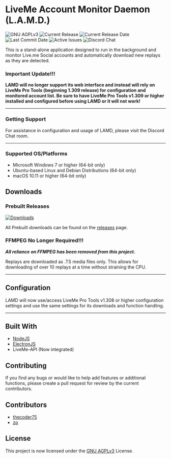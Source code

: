 # LiveMe Account Monitor Daemon (L.A.M.D.)
![GNU AGPLv3](https://img.shields.io/github/license/thecoder75/lamd.svg)
![Current Release](https://img.shields.io/github/release/thecoder75/lamd.svg)
![Current Release Date](https://img.shields.io/github/release-date/thecoder75/lamd.svg)
![Last Commit Date](https://img.shields.io/github/last-commit/thecoder75/lamd.svg)
![Active Issues](https://img.shields.io/github/issues/thecoder75/lamd.svg)
![Discord Chat](https://img.shields.io/discord/340106715334836224.svg)


This is a stand-alone application designed to run in the background and monitor Live.me Social accounts and automatically download new replays as they are detected.

### Important Update!!!

**LAMD will no longer support its web interface and instead will rely on LiveMe Pro Tools (beginning 1.309 release) for configuration and monitored account list.  Be sure to have LiveMe Pro Tools v1.309 or higher installed and configured before using LAMD or it will not work!**

* * *

### Getting Support

For assistance in configuration and usage of LAMD, please visit the Discord Chat room.

* * *

### Supported OS/Platforms
- Microsoft Windows 7 or higher (64-bit only)
- Ubuntu-based Linux and Debian Distributions (64-bit only)
- macOS 10.11 or higher (64-bit only)

## Downloads

### Prebuilt Releases
[![Downloads](https://img.shields.io/github/downloads/thecoder75/lamd/v3.1.0/total.svg?style=flat&label=Current)](https://github.com/thecoder75/lamd/releases/v3.1.0)

All Prebuilt downloads can be found on the [releases](https://github.com/thecoder75/lamd/releases) page.

### FFMPEG No Longer Required!!!
***All reliance on FFMPEG has been removed from this project.***

Replays are downloaded as .TS media files only.  This allows for downloading of over 10 replays at a time without straining the CPU.

* * *

## Configuration
LAMD will now use/access LiveMe Pro Tools v1.308 or higher configuration settings and use the same settings for its downloads and function handling. 

* * *

## Built With
* [NodeJS](http://nodejs.org)
* [ElectronJS](https://electronjs.org)
* LiveMe-API (Now integrated)

## Contributing
If you find any bugs or would like to help add features or additional functions, please create a pull request for review by the current contributors.

## Contributors
* [thecoder75](https://github.com/thecoder75)
* [zp](https://github.com/zp)

## License
This project is now licensed under the [GNU AGPLv3](LICENSE) License.

